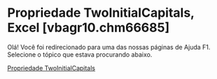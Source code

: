 
# Propriedade TwoInitialCapitals, Excel [vbagr10.chm66685]

Olá! Você foi redirecionado para uma das nossas páginas de Ajuda F1. Selecione o tópico que estava procurando abaixo.

[Propriedade TwoInitialCapitals](http://msdn.microsoft.com/library/cf6931c7-11ee-77b0-feb2-e047f7cb58e6%28Office.15%29.aspx)
